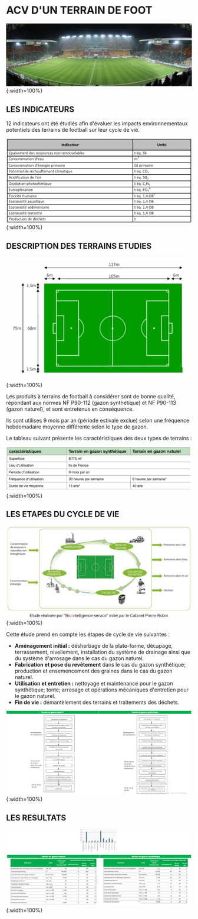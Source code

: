 # ACV D'UN TERRAIN DE FOOT

![acv terrain foot](./img/acv_terrain_foot.png){:width=100%}

## LES INDICATEURS

12 indicateurs ont été étudiés afin d'évaluer les impacts environnementaux potentiels des terrains de football sur leur cycle de vie.

![acv les indicateurs](./img/acv_indicateurs.png){:width=100%}

## DESCRIPTION DES TERRAINS ETUDIES

![Description terrain étudié](./img/acv_TDF.png){:width=100%}

Les produits à terrains de football à considérer sont de bonne qualité, répondant aux normes NF P90-112 (gazon synthétique) et NF P90-113 (gazon naturel), et sont entretenus en conséquence.

Ils sont utilises 9 mois par an (période estivale exclue) selon une fréquence hebdomadaire moyenne différente selon le type de gazon.

Le tableau suivant présente les caractéristiques des deux types de terrains :

![Tableau caractéristique](./img/acv_carac_TDF.png){:width=100%}

## LES ETAPES DU CYCLE DE VIE

![etape cycle de vie](./img/acv_etape_ACV.png){:width=100%}

Cette étude prend en compte les étapes de cycle de vie suivantes :

* **Aménagement initial :** désherbage de la plate-forme, décapage, terrassement, nivellement, installation du système de drainage ainsi que du système d'arrosage dans le cas du gazon naturel.
* **Fabrication et pose du revêtement** dans le cas du gazon synthétique; production et ensemencement des graines dans le cas du gazon naturel.
* **Utilisation et entretien :** nettoyage et maintenance pour le gazon synthétique; tonte; arrosage et opérations mécaniques d'entretien pour le gazon naturel.
* **Fin de vie :** démantèlement des terrains et traitements des déchets.

![etape cycle de vie par terrain](./img/acv_etape_ACV2.png){:width=100%}

## LES RESULTATS

![ACV Resultats](./img/acv_resultats.png){:width=100%}
